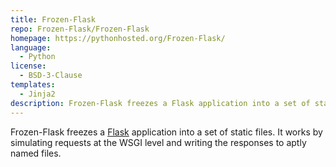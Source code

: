 ```yaml
---
title: Frozen-Flask
repo: Frozen-Flask/Frozen-Flask
homepage: https://pythonhosted.org/Frozen-Flask/
language:
  - Python
license:
  - BSD-3-Clause
templates:
  - Jinja2
description: Frozen-Flask freezes a Flask application into a set of static files.
---
```


Frozen-Flask freezes a [Flask](http://flask.pocoo.org/) application into a set of static files. It works by simulating requests at the WSGI level and writing the responses to aptly named files.

